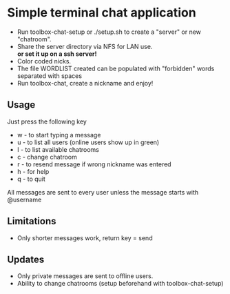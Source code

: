 # Simple terminal chat application
- Run toolbox-chat-setup or ./setup.sh to create a "server" or new "chatroom".
- Share the server directory via NFS for LAN use.<br>
  **or set it up on a ssh server!**
- Color coded nicks.
- The file WORDLIST created can be populated with "forbidden" words separated with spaces
- Run toolbox-chat, create a nickname and enjoy!

## Usage
Just press the following key

- w - to start typing a message
- u - to list all users (online users show up in green)
- l - to list available chatrooms
- c - change chatroom
- r - to resend message if wrong nickname was entered
- h - for help
- q - to quit

All messages are sent to every user unless the message starts with @username<br>

## Limitations

- Only shorter messages work, return key = send

## Updates

- Only private messages are sent to offline users.
- Ability to change chatrooms (setup beforehand with toolbox-chat-setup)
